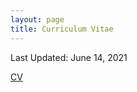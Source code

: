 ```yaml
---
layout: page
title: Curriculum Vitae
---
```


Last Updated: June 14, 2021

[CV](https://cfadmin.human.cornell.edu/FAR/uploads/webcv/ks2373_webcv_F7BEB205-F08E-410F-B69F-0EA0A202FF0F.pdf) 

